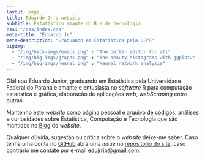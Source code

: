 ```yaml
---
layout: page
title: Eduardo Jr's website
subtitle: Estatístico amante do R e de tecnologia
css: "/css/index.css"
meta-title: "Eduardo Jr"
meta-description: "Graduando em Estatística pela UFPR"
bigimg:
  - "/img/back-imgs/emacs.png" : "The better editor for all"
  - "/img/big-imgs/graphs.png" : "The beauty histograms with ggplot2"
  - "/img/big-imgs/neural.png" : "Neural network analysis"
---
```


Olá! sou Eduardo Junior, graduando em Estatística pela Universidade
Federal do Paraná e amante e entusiasta no _software_ R para computação
estatística e gráfica, elaboração de aplicações _web_, _webScraping_
entre outras.

Mantenho este _website_ como página pessoal e arquivo de códigos,
análises e curiosidades sobre Estatística, Computação e Tecnologia que
são mantidos no [Blog](http://jreduardo.github.io/blog/) do _website_.

Qualquer dúvida, sugestão ou crítica sobre o _website_ deixe-me
saber. Caso tenha uma conta no [GitHub](https://github.com/) abra uma
_issue_ no
[repositório do site](https://github.com/JrEduardo/jreduardo.github.io),
caso contrário me contate por e-mail
[edujrrib@gmail.com](mailto:edujrrib@gmail.com).

<!-- <div style="text-align:center"> -->
<!-- <strong>Visite os projetos:</strong> &nbsp;&nbsp;  -->
<!-- <a href="http://derekogle.com/fishR/" role="button" class="btn btn-primary">fishR</a> -->
<!-- <a href="http://derekogle.com/IFAR/" role="button" class="btn btn-primary">IFAR Book</a>  -->
<!-- <a href="http://derekogle.com/NCMTH107/" role="button" class="btn btn-primary">MTH107</a>  -->
<!-- <a href="http://derekogle.com/NCMTH207/" role="button" class="btn btn-primary">MTH207</a>  -->
<!-- <a href="http://derekogle.com/NCNRS349/" role="button" class="btn btn-primary">NRS349</a> -->
<!-- </div> -->
